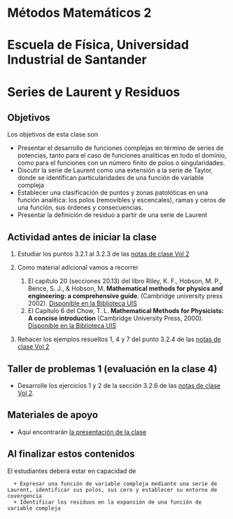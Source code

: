 # Métodos Matemáticos 2
# Escuela de Física, Universidad Industrial de Santander
# Series de Laurent y Residuos

## Objetivos
Los objetivos de esta clase son
  + Presentar el desarrollo de funciones complejas en término de series de potencias, tanto para el caso de funciones analíticas en todo el dominio, como para el funciones con un número finito de polos o singularidades.
  + Discutir la serie de Laurent como una extensión a la serie de Taylor, donde se identifican particularidades de una función de variable compleja
  + Establecer una clasificación de puntos y zonas patolóticas en una función analítica: los polos (removibles y escencales), ramas y ceros de una función, sus órdenes y consecuencias.
  + Presentar la definición de residuo a partir de una serie de Laurent

## Actividad antes de iniciar la clase
  1. Estudiar los puntos 3.2.1 al 3.2.3 de las [notas de clase Vol 2](https://github.com/nunezluis/MisCursos/blob/main/MisMateriales/LibrosCapitulos/VolumenDOS.pdf)
  2. Como material adicional vamos a recorrer
        1. El capítulo 20 (secciones 20.13) del libro Riley, K. F., Hobson, M. P., Bence, S. J., & Hobson, M.  **Mathematical methods for physics and engineering: a comprehensive guide**. (Cambridge university press 2002). [Disponible en la Biblioteca UIS](http://tangara.uis.edu.co)
        2. El Capítulo 6 del Chow, T. L. **Mathematical Methods for Physicists: A concise introduction** (Cambridge University Press, 2000). [Disponible en la Biblioteca UIS](http://tangara.uis.edu.co)

  3. Rehacer los ejemplos resueltos 1, 4 y 7 del punto 3.2.4 de las [notas de clase Vol 2](https://github.com/nunezluis/MisCursos/blob/main/MisMateriales/LibrosCapitulos/VolumenDOS.pdf)

## Taller de problemas 1 (evaluación en la clase 4)
  + Desarrolle los ejercicios 1 y 2 de la sección 3.2.6 de las [notas de clase Vol 2](https://github.com/nunezluis/MisCursos/blob/main/MisMateriales/LibrosCapitulos/VolumenDOS.pdf).

## Materiales de apoyo
  + Aquí encontrarán [la presentación de la clase](https://github.com/nunezluis/MisCursos/blob/main/MisMateriales/Presentaciones/M2_1_4SeriesLaurent.pdf)

## Al finalizar estos contenidos
  El estudiantes deberá estar en capacidad de

      + Expresar una función de variable compleja mediante una serie de Laurent, identificar sus polos, sus cero y establecer su entorno de covergencia
      + Identificar los residuos en la expansión de una función de variable compleja
